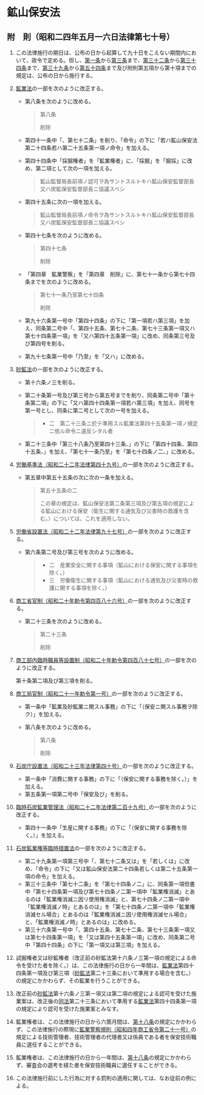 # 鉱山保安法

## 附　則（昭和二四年五月一六日法律第七十号）

1. この法律施行の期日は、公布の日から起算して九十日をこえない期間内において、政令で定める。但し、[第一条](/chapter1.md#第一条この法律の目的)から[第三条](/chapter1.md#第三条)まで、[第三十二条](/chapter3.md#第三十二条鉱山保安局及び保安監督部)から[第三十四条](/chapter3.md#第三十四条)まで、[第三十九条](/chapter3.md#第三十九条鉱山保安試験審査会)から[第五十四条](/chapter3.md#第五十四条労働大臣及び労働基準局長の勧告)まで及び附則第五項から第十項までの規定は、公布の日から施行する。
2. [鉱業法](https://github.com/law-of-japan/19050308-law-45)の一部を次のように改正する。

    - 第八条を次のように改める。

        > 第八条
        >
        > 削除

    - 第四十一条中「、第七十二条」を削り、「命令」の下に「若ハ鉱山保安法第二十四条若ハ第二十五条第一項ノ命令」を加える。
    - 第四十四条中「採掘権者」を「鉱業権者」に、「採掘」を「掘採」に改め、第二項として次の一項を加える。

        > 鉱山監督局長前項ノ認可ヲ為サントスルトキハ鉱山保安監督部長又ハ炭鉱保安監督部長ニ協議スベシ

    - 第四十五条に次の一項を加える。

        > 鉱山監督局長前項ノ命令ヲ為サントスルトキハ鉱山保安監督部長又ハ炭鉱保安監督部長ニ協議スベシ

    - 第四十七条を次のように改める。

        > 第四十七条
        >
        > 削除

    - 「第四章　鉱業警察」を「第四章　削除」に、第七十一条から第七十四条までを次のように改める。

        > 第七十一条乃至第七十四条
        >
        > 削除

    - 第九十六条第一号中「第四十四条」の下に「第一項若ハ第三項」を加え、同条第二号中「、第四十五条、第七十二条、第七十三条第一項又ハ第七十四条第一項」を「又ハ第四十五条第一項」に改め、同条第三号及び第四号を削る。
    - 第九十七条第一号中「乃至」を「又ハ」に改める。
3. [砂鉱法](https://github.com/law-of-japan/19090325-law-13)の一部を次のように改正する。

    - 第十六条ノ三を削る。
    - 第二十条第一号及び第三号から第五号までを削り、同条第二号中「第十条第二項」の下に「又ハ第四十四条第一項若ハ第三項」を加え、同号を第一号とし、同条に第二号として次の一号を加える。

        > - 二　第二十三条ニ於テ準用スル鉱業法第四十五条第一項ノ規定ニ依ル命令ニ違反シタル者

    - 第二十三条中「第三十八条乃至第四十三条、」の下に「第四十四条、第四十五条、」を加え、「第七十一条乃至」を「第七十四条ノ二、」に改める。
4. [労働基準法（昭和二十二年法律第四十九号）](https://github.com/law-of-japan/19470407-law-49)の一部を次のように改正する。

    - 第五章中第五十五条の次に次の一条を加える。

        > 第五十五条の二
        >
        > この章の規定は、鉱山保安法第二条第三項及び第五項の規定による鉱山における保安（衛生に関する通気及び災害時の救護を含む。）については、これを適用しない。

5. [労働省設置法（昭和二十二年法律第九十七号）](https://github.com/law-of-japan/19470831-law-97)の一部を次のように改正する。

    - 第六条第二号及び第三号を次のように改める。

        > - 二　産業安全に関する事項（鉱山における保安に関する事項を除く。）
        > - 三　労働衛生に関する事項（鉱山における通気及び災害時の救護に関する事項を除く。）

6. [商工省官制（昭和二十年勅令第四百八十六号）](https://github.com/law-of-japan/19450826-imperialOrdinance-486)の一部を次のように改正する。

    - 第二十三条を次のように改める。

        > 第二十三条
        >
        > 削除

7. [商工部内臨時職員等設置制（昭和二十年勅令第四百八十七号）](https://github.com/law-of-japan/19450826-imperialOrdinance-487)の一部を次のように改正する。

    第十条第二項及び第三項を削る。

8. [商工局官制（昭和二十一年勅令第一号）](https://github.com/law-of-japan/19460107-imperialOrdinance-1)の一部を次のように改正する。

    - 第一条中「鉱業及砂鉱業ニ関スル事務」の下に「（保安ニ関スル事務ヲ除ク）」を加える。
    - 第八条を次のように改める。

        > 第八条
        >
        > 削除

9. [石炭庁設置法（昭和二十三年法律第四十号）](https://github.com/law-of-japan/19480510-law-40)の一部を次のように改正する。

    - 第一条中「消費に関する事務」の下に「（保安に関する事務を除く。）」を加える。
    - 第五条第一項第二号中「保安及び」を削る。

10. [臨時石炭鉱業管理法（昭和二十二年法律第二百十九号）](https://github.com/law-of-japan/19471220-law-219)の一部を次のように改正する。

    - 第四十一条中「生産に関する事務」の下に「（保安に関する事務を除く。）」を加える。

11. [石炭鉱業権等臨時措置法](https://github.com/law-of-japan/19480712-law-154)の一部を次のように改正する。

    - 第二十九条第一項第三号中「、第七十二条又は」を「若しくは」に改め、「命令」の下に「又は鉱山保安法第二十四条若しくは第二十五条第一項の命令」を加える。
    - 第三十三条中「第七十二条」を「第七十四条ノ二」に、同条第一項但書中「第七十四条第一項及び第七十四条ノ二第一項中「鉱業権消滅」とあるのは「鉱業権消滅ニ因リ使用権消滅」と、第七十四条ノ二第一項中「鉱業権消滅ノ時」とあるのは」を「第七十四条ノ二第一項中「鉱業権消滅セル場合」とあるのは「鉱業権消滅ニ因リ使用権消滅セル場合」と、「鉱業権消滅ノ時」とあるのは」に改める。
    - 第三十六条第一号中「、第四十五条、第七十二条、第七十三条第一項又は第七十四条第一項」を「又は第四十五条第一項」に改め、同条第二号中「第四十四条」の下に「第一項又は第三項」を加える。

12. 試掘権者又は砂鉱権者（改正前の砂鉱法第十六条ノ三第一項の規定による命令を受けた者を除く。）は、この法律施行の日から一年間は、[鉱業法](https://github.com/law-of-japan/19050308-law-45)第四十四条第一項及び第三項（[砂鉱法](https://github.com/law-of-japan/19090325-law-13)第二十三条において準用する場合を含む。）の規定にかかわらず、その鉱業を行うことができる。
13. 改正前の[砂鉱法](https://github.com/law-of-japan/19090325-law-13)第十六条ノ三第一項又は第二項の規定による認可を受けた施業案は、改正後の[同法](https://github.com/law-of-japan/19090325-law-13)第二十三条において準用する[鉱業法](https://github.com/law-of-japan/19050308-law-45)第四十四条第一項の規定により認可を受けた施業案とみなす。
14. 鉱業権者は、この法律施行の日から六箇月間は、[第十八条](/chapter2.md#第十八条)の規定にかかわらず、この法律施行の際現に[鉱業警察規則（昭和四年商工省令第二十一号）](https://github.com/law-of-japan/19291216-ordinance-AAACAAAAAAAA-21)の規定による技術管理者、技術管理者の代理者又は係員である者を保安技術職員に選任することができる。
15. 鉱業権者は、この法律施行の日から一年間は、[第十八条](/chapter2.md#第十八条)の規定にかかわらず、審査会の選考を経た者を保安技術職員に選任することができる。
16. この法律施行前にした行為に対する罰則の適用に関しては、なお従前の例による。
